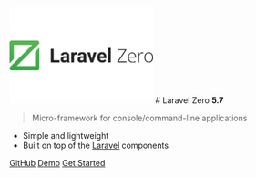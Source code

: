 <img src="logo.png" width="50%">
# Laravel Zero <strong>5.7</strong>

> Micro-framework for console/command-line applications

- Simple and lightweight
- Built on top of the [Laravel](https://laravel.com) components


[GitHub](https://github.com/laravel-zero/laravel-zero)
[Demo](https://www.youtube.com/watch?v=6H5eCphgqVc)
[Get Started](/README)
